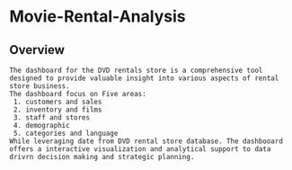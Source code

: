 # Movie-Rental-Analysis

## Overview
    The dashboard for the DVD rentals store is a comprehensive tool designed to provide valuable insight into various aspects of rental store business. 
    The dashboard focus on Five areas:
     1. customers and sales
     2. inventory and films
     3. staff and stores
     4. demographic
     5. categories and language
    While leveraging date from DVD rental store database. The dashbooard offers a interactive visualization and analytical support to data drivrn decision making and strategic planning.
    

 
